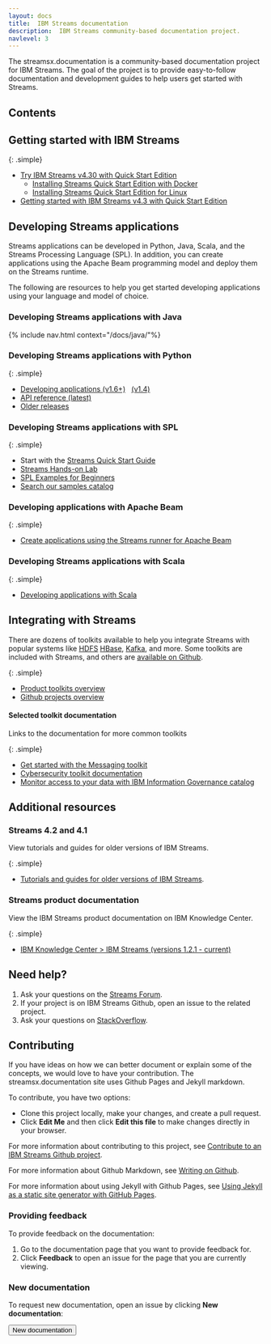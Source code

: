 ```yaml
---
layout: docs
title:  IBM Streams documentation
description:  IBM Streams community-based documentation project.
navlevel: 3
---
```

The streamsx.documentation is a community-based documentation project for IBM Streams.
The goal of the project is to provide easy-to-follow documentation and development guides to help users get started with Streams.

## Contents

## Getting started with IBM Streams

{: .simple}
* [Try IBM Streams v4.30 with Quick Start Edition](/streamsx.documentation/docs/4.3/qse-intro)
  * [Installing Streams Quick Start Edition with Docker](/streamsx.documentation/docs/4.3/qse-install-docker)
  * [Installing Streams Quick Start Edition for Linux](/streamsx.documentation/docs/4.3/qse-install-linux)
* [Getting started with IBM Streams v4.3 with Quick Start Edition](/streamsx.documentation/docs/4.3/qse-getting-started)


## Developing Streams applications

Streams applications can be developed in Python, Java, Scala, and the Streams Processing Language (SPL). In addition, you can create applications using the Apache Beam programming model and deploy them on the Streams runtime.

The following are resources to help you get started developing applications using your language and model of choice.

### Developing Streams applications with Java

{% include nav.html context="/docs/java/"%}

### Developing Streams applications with Python

{: .simple}
* [Developing applications (v1.6+)](/streamsx.documentation/docs/python/1.6/python-appapi-devguide/) &nbsp; [(v1.4)](/streamsx.documentation/docs/python/1.4/python-appapi-devguide/)
* [API reference (latest)](http://ibmstreams.github.io/streamsx.topology/doc/pythondoc/index.html)
* [Older releases](https://github.com/IBMStreams/streamsx.topology/releases)

### Developing Streams applications with SPL

{: .simple}
* Start with the [Streams Quick Start Guide](https://developer.ibm.com/streamsdev/?p=5686)
* [Streams Hands-on Lab](https://developer.ibm.com/streamsdev/docs/streams-lab-introduction/)
* [SPL Examples for Beginners](/streamsx.documentation/samples/)
* [Search our samples catalog](https://ibmstreams.github.io/samples/)

### Developing applications with Apache Beam

{: .simple}

* [Create applications using the Streams runner for Apache Beam](/streamsx.documentation/docs/beamrunner/)

### Developing Streams applications with Scala

{: .simple}
* [Developing applications with Scala](https://github.com/IBMStreams/streamsx.topology/wiki/Scala-Support)

## Integrating with Streams
There are dozens of toolkits available to help you integrate Streams with popular systems like [HDFS](https://github.com/IBMStreams/streamsx.hdfs) [HBase](https://github.com/IBMStreams/streamsx.hbase), [Kafka](https://github.com/IBMStreams/streamsx.kafka), and more.
Some toolkits are included with Streams, and others are [available on Github](https://github.com/ibmstreams).

{: .simple}

* [Product toolkits overview](https://developer.ibm.com/streamsdev/docs/product-toolkits-overview/)
* [Github projects overview](https://developer.ibm.com/streamsdev/docs/github-projects-overview/)

#### Selected toolkit documentation
Links to the documentation for more common toolkits

{: .simple}

* [Get started with the Messaging toolkit](/streamsx.documentation/docs/4.2/messaging/)
* [Cybersecurity toolkit documentation](/streamsx.documentation/docs/4.2/cybersecurity)
* [Monitor access to your data with IBM Information Governance catalog](/streamsx.documentation/docs/4.2/governance/)

## Additional resources

### Streams 4.2 and 4.1

View tutorials and guides for older versions of IBM Streams.

{: .simple}

* [Tutorials and guides for older versions of IBM Streams](/streamsx.documentation/docs/previous/).

### Streams product documentation

View the IBM Streams product documentation on IBM Knowledge Center. 

{: .simple}

* [IBM Knowledge Center > IBM Streams (versions 1.2.1 - current)](http://www.ibm.com/support/knowledgecenter/SSCRJU/SSCRJU_welcome.html)

## Need help?

1.  Ask your questions on the [Streams Forum](https://developer.ibm.com/answers/smart-spaces/22/streamsdev.html).
2.  If your project is on IBM Streams Github, open an issue to the related project.
3.  Ask your questions on [StackOverflow](http://stackoverflow.com/questions/tagged/infosphere-spl).

## Contributing

If you have ideas on how we can better document or explain some of the concepts, we would love to have your contribution.  The streamsx.documentation site uses Github Pages and Jekyll markdown.

To contribute, you have two options:
-   Clone this project locally, make your changes, and create a pull request. 
-   Click **Edit Me** and then click **Edit this file** to make changes directly in your browser.

For more information about contributing to this project, see [Contribute to an IBM Streams Github project](https://developer.ibm.com/streamsdev/docs/contribute-github-project/).

For more information about Github Markdown, see [Writing on Github](https://help.github.com/categories/writing-on-github).

For more information about using Jekyll with Github Pages, see [Using Jekyll as a static site generator with GitHub Pages](https://help.github.com/articles/using-jekyll-with-pages/).

### Providing feedback

To provide feedback on the documentation:

1.  Go to the documentation page that you want to provide feedback for.
1.  Click **Feedback** to open an issue for the page that you are currently viewing.  

### New documentation

To request new documentation, open an issue by clicking **New documentation**:

   <form action="https://github.com/IBMStreams/streamsx.documentation/issues/new" target="_blank">
      <input type="submit" value="New documentation">
   </form>
<br>
